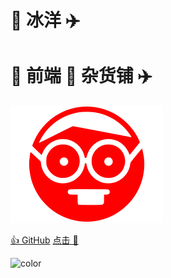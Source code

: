 # 🐳 冰洋 ✈️ 
# 🐳 前端 🐶 杂货铺 ✈️
![logo](_media/icon1.svg)

[👍 GitHub](https://github.com/iceycc/docs/)
[点击 👀](/README.md)

<!-- 背景图片 -->

<!-- ![](_media/bg1.jpg) -->

<!-- 背景色 -->

![color](#eee)